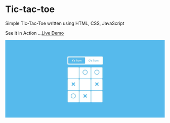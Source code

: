 # Tic-tac-toe
Simple Tic-Tac-Toe written using HTML, CSS, JavaScript

See it in Action ...[Live Demo](https://riyasmuhamedrafi.github.io/Tic-tac-toe/)

![Image](https://github.com/Riyasmuhamedrafi/Tic-tac-toe/blob/main/tictac.JPG)
